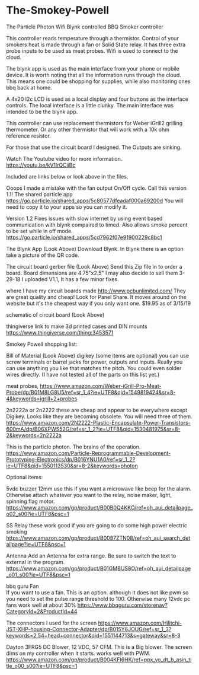 # The-Smokey-Powell
The Particle Photon Wifi Blynk controlled BBQ Smoker controller

This controller reads temperature through a thermistor. Control of your smokers heat is made through a fan or
Solid State relay. It has three extra probe inputs to be used as meat probes.
Wifi is used to connect to the cloud. 

The blynk app is used as the main interface from your phone or mobile device. It is worth noting that all the information runs through the cloud. This means one could be shopping for supplies, while also monitoring ones bbq back at home.

A 4x20 I2c LCD is used as a local display and four buttons as the interface controls.
The local interface is a little clunky. The main interface was intended to be the blynk app.

This controller can use replacement thermistors for Weber iGrill2 grilling thermometer. Or any other thermistor that will work 
with a 10k ohm reference resistor.

For those that use the circuit board I designed. The Outputs are sinking.

Watch The Youtube video for more information.
https://youtu.be/kV1lrQCiiBc

Included are links below or look above in the files.

Ooops I made a mistake with the fan output On/Off cycle. Call this version 1.1!
The shared particle app https://go.particle.io/shared_apps/5c80577dfeadaf000a69200d You will need to copy it to your apps so you can modify it.

Version 1.2 Fixes issues with slow internet by using event based communication with blynk compaired to timed.
Also allows smoke percent to be set while in off mode.
https://go.particle.io/shared_apps/5cd7962f07e91900229c8bc1

The Blynk App (Look Above) Download Blynk. In Blynk there is an option take a picture of the QR code.

The circuit board gerber file	(Look Above)  Send this Zip file in to order a board. Board dimensions are 4.75"x2.5"
I may also decide to sell them	 3-29-18 I uploaded V1.1, It has a few minor fixes.

where I have my circuit boards made http://www.pcbunlimited.com/ They are great quality and cheap!
Look for Panel Share. It moves around on the website but it's the cheapest way if you only want one. $19.95 as of 3/15/19

schematic of circuit board	(Look Above)

thingiverse link to make 3d printed cases and DIN mounts https://www.thingiverse.com/thing:3453571


Smokey Powell shopping list:

Bill of Material (Look Above)
digikey (some items are optional) you can use screw terminals or barrel jacks for power, outputs and inputs. Really you can use anything you like that matches the pitch. You could even solder wires directly.
(I have not tested all of the parts on this list yet.)


meat probes, https://www.amazon.com/Weber-iGrill-Pro-Meat-Probe/dp/B01M8LG8U5/ref=sr_1_4?ie=UTF8&qid=1549819424&sr=8-4&keywords=igrill+2+probes


2n2222a or 2n2222 these are cheap and appear to be everywhere except Digikey. Looks like they are becoming obsolete. You will need three of them.	
https://www.amazon.com/2N2222-Plastic-Encapsulate-Power-Transistors-600mA/dp/B06XPWS52G/ref=sr_1_2?ie=UTF8&qid=1530481975&sr=8-2&keywords=2n2222a

This is the particle photon. The brains of the operation.
https://www.amazon.com/Particle-Reprogrammable-Development-Prototyping-Electronics/dp/B016YNU1A0/ref=sr_1_2?ie=UTF8&qid=1550113530&sr=8-2&keywords=photon


Optional items:



5vdc buzzer 12mm use this if you want a microwave like beep for the alarm. Otherwise attach whatever you want to the relay, noise maker, light, spinning flag motor.
	https://www.amazon.com/gp/product/B00B0Q4KKO/ref=oh_aui_detailpage_o02_s00?ie=UTF8&psc=1

SS Relay	these work good if you are going to do some high power electric smoking
	https://www.amazon.com/gp/product/B0087ZTN08/ref=oh_aui_search_detailpage?ie=UTF8&psc=1

Antenna
Add an Antenna for extra range. Be sure to switch the text to external in the program.
	https://www.amazon.com/gp/product/B01GMBUS8O/ref=oh_aui_detailpage_o01_s00?ie=UTF8&psc=1

bbq guru Fan	
If you want to use a fan. This is an option. although it does not like pwm so you need to set the pulse range threshold to 100. Otherwise many 12vdc pc fans work well at about 30%
https://www.bbqguru.com/storenav?CategoryId=2&ProductId=44

The connectors I used for the screen
https://www.amazon.com/Hilitchi-JST-XHP-housing-Connector-Adapter/dp/B015Y6JOUG/ref=sr_1_3?keywords=2.54+head+connector&qid=1551144713&s=gateway&sr=8-3

Dayton 3FRG5 DC Blower, 12 VDC, 57 CFM. This is a Big blower. The screen dims on my controller when it starts. works well with PWM.
https://www.amazon.com/gp/product/B004KFI6HK/ref=ppx_yo_dt_b_asin_title_o00_s00?ie=UTF8&psc=1
